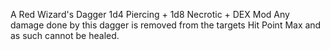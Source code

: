 A Red Wizard's Dagger
1d4 Piercing + 1d8 Necrotic + DEX Mod
Any damage done by this dagger is removed from the targets Hit Point Max and as such cannot be healed.